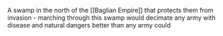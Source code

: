 A swamp in the north of the [[Baglian Empire]] that protects them from invasion - marching through this swamp would decimate any army with disease and natural dangers better than any army could